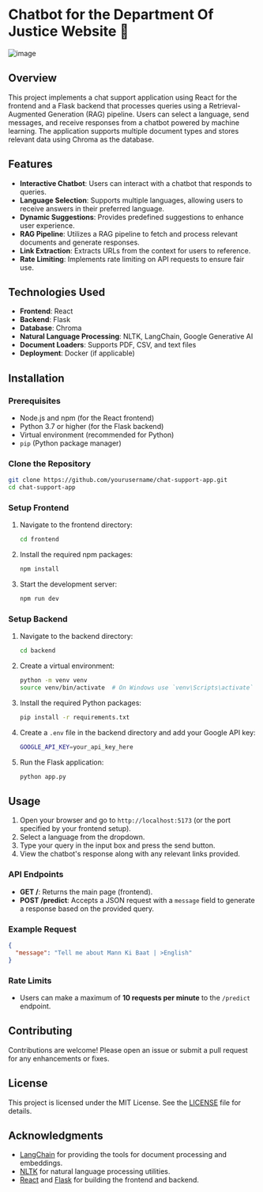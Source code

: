 # Chatbot for the Department Of Justice Website 🤖

![image](https://github.com/user-attachments/assets/6d3bb7aa-695e-4476-ae2c-474b7736eab3)

## Overview

This project implements a chat support application using React for the frontend and a Flask backend that processes queries using a Retrieval-Augmented Generation (RAG) pipeline. Users can select a language, send messages, and receive responses from a chatbot powered by machine learning. The application supports multiple document types and stores relevant data using Chroma as the database.

## Features

- **Interactive Chatbot**: Users can interact with a chatbot that responds to queries.
- **Language Selection**: Supports multiple languages, allowing users to receive answers in their preferred language.
- **Dynamic Suggestions**: Provides predefined suggestions to enhance user experience.
- **RAG Pipeline**: Utilizes a RAG pipeline to fetch and process relevant documents and generate responses.
- **Link Extraction**: Extracts URLs from the context for users to reference.
- **Rate Limiting**: Implements rate limiting on API requests to ensure fair use.

## Technologies Used

- **Frontend**: React
- **Backend**: Flask
- **Database**: Chroma
- **Natural Language Processing**: NLTK, LangChain, Google Generative AI
- **Document Loaders**: Supports PDF, CSV, and text files
- **Deployment**: Docker (if applicable)

## Installation

### Prerequisites

- Node.js and npm (for the React frontend)
- Python 3.7 or higher (for the Flask backend)
- Virtual environment (recommended for Python)
- `pip` (Python package manager)

### Clone the Repository

```bash
git clone https://github.com/yourusername/chat-support-app.git
cd chat-support-app
```

### Setup Frontend

1. Navigate to the frontend directory:

   ```bash
   cd frontend
   ```

2. Install the required npm packages:

   ```bash
   npm install
   ```

3. Start the development server:

   ```bash
   npm run dev
   ```

### Setup Backend

1. Navigate to the backend directory:

   ```bash
   cd backend
   ```

2. Create a virtual environment:

   ```bash
   python -m venv venv
   source venv/bin/activate  # On Windows use `venv\Scripts\activate`
   ```

3. Install the required Python packages:

   ```bash
   pip install -r requirements.txt
   ```

4. Create a `.env` file in the backend directory and add your Google API key:

   ```bash
   GOOGLE_API_KEY=your_api_key_here
   ```

5. Run the Flask application:

   ```bash
   python app.py
   ```

## Usage

1. Open your browser and go to `http://localhost:5173` (or the port specified by your frontend setup).
2. Select a language from the dropdown.
3. Type your query in the input box and press the send button.
4. View the chatbot's response along with any relevant links provided.

### API Endpoints

- **GET /**: Returns the main page (frontend).
- **POST /predict**: Accepts a JSON request with a `message` field to generate a response based on the provided query.

### Example Request

```json
{
  "message": "Tell me about Mann Ki Baat | >English"
}
```

### Rate Limits

- Users can make a maximum of **10 requests per minute** to the `/predict` endpoint.


## Contributing

Contributions are welcome! Please open an issue or submit a pull request for any enhancements or fixes.

## License

This project is licensed under the MIT License. See the [LICENSE](LICENSE) file for details.

## Acknowledgments

- [LangChain](https://www.langchain.com) for providing the tools for document processing and embeddings.
- [NLTK](https://www.nltk.org/) for natural language processing utilities.
- [React](https://reactjs.org/) and [Flask](https://flask.palletsprojects.com/) for building the frontend and backend.

```
